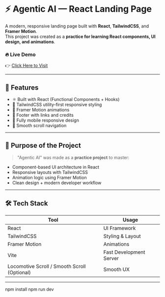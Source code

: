 # ⚡ Agentic AI — React Landing Page

A modern, responsive landing page built with **React**, **TailwindCSS**, and **Framer Motion**.  
This project was created as a **practice for learning React components, UI design, and animations**.

### 🔥 Live Demo
👉 [Click Here to Visit](https://your-vercel-link.vercel.app)


---

## 📌 Features

- ⚛️ Built with React (Functional Components + Hooks)
- 🎨 TailwindCSS utility-first responsive styling
- 💫 Framer Motion animations
- 🔗 Footer with links and credits
- 📱 Fully mobile responsive design
- 🧭 Smooth scroll navigation

---

## 🧠 Purpose of the Project

> "Agentic AI" was made as a **practice project** to master:
- Component-based UI architecture in React
- Responsive layouts with TailwindCSS
- Animation logic using Framer Motion
- Clean design + modern developer workflow

---

## 🛠️ Tech Stack

| Tool         | Usage                    |
|--------------|---------------------------|
| React        | UI Framework              |
| TailwindCSS  | Styling & Layout          |
| Framer Motion| Animations                |
| Vite         | Fast Development Server   |
| Locomotive Scroll / Smooth Scroll (Optional) | Smooth UX |

---


npm install
npm run dev
